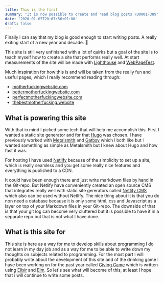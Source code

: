 ```yaml
---
title: This is the first
summary: "It is now possible to create and read blog posts \U0001F389"
date: '2020-01-05T20:07:56+01:00'
draft: false
---
```

Finally I can say that my blog is good enough to start writing posts. A really exiting start of a new year and decade. 🎉

This site is still very unfinished with a lot of quirks but a goal of the site is to teach myself how to create a site that performs really well. At start measurements of the site will be made with [Lighthouse](https://developers.google.com/web/tools/lighthouse/) and [WebPageTest](https://www.webpagetest.org/).

Much inspiration for how this is and will be taken from the really fun and useful pages, which I really recommend reading through: 

* [motherfuckingwebsite.com](https://motherfuckingwebsite.com/)
* [bettermotherfuckingwebsite.com](http://bettermotherfuckingwebsite.com/)
* [perfectmotherfuckingwebsite.com](https://perfectmotherfuckingwebsite.com/)
* [thebestmotherfucking.website](http://thebestmotherfucking.website)

## What is powering this site

With that in mind I picked some tech that will help me accomplish this. First I wanted a static site generator and for that [Hugo](https://gohugo.io/) was chosen. I have previously worked with [Metalsmith](https://metalsmith.io/) and [Gatbsy](https://www.gatsbyjs.org/) which I both like but I wanted something as simple as Metalsmith but I knew about Hugo and how fast it was. 

For hosting I have used [Netlify](https://www.netlify.com/) because of the simplicity to set up a site, which is really seamless and you get some really nice features and everything is published to a CDN. 

It could have been enough there and just write markdown files by hand in the Git-repo. But Netlify have conveniently created an open source CMS that integrates really well with static site gererators called [Netlify CMS](https://www.netlifycms.org/) which also can be used without Netlify. The nice thing about it is that you do non need a database because it is only some html, css and Javascript as a layer on top of your Markdown files in your Git-repo. The downside of that is that your git log can become very cluttered but it is possible to have it in a separate repo but that is not what I have done.

## What is this site for

This site is here as a way for me to develop skills about programming I do not learn in my day job and as a way for me to be able to write down my thoughts on subjects related to programming. For the most part I will probably write about the development of this site and of the drinking game I have been working on for the past year called [Giving Game](https://giving-game.se/) which is written using [Elixir](https://elixir-lang.org/) and [Elm](https://elm-lang.org/). So let's see what will become of this, at least I hope that i will continue to write some posts.
